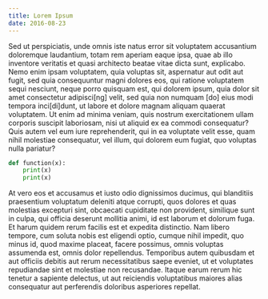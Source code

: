 ```yaml
---
title: Lorem Ipsum
date: 2016-08-23
---
```


Sed ut perspiciatis, unde omnis iste natus error sit voluptatem accusantium
doloremque laudantium, totam rem aperiam eaque ipsa, quae ab illo inventore
veritatis et quasi architecto beatae vitae dicta sunt, explicabo. Nemo enim
ipsam voluptatem, quia voluptas sit, aspernatur aut odit aut fugit, sed quia
consequuntur magni dolores eos, qui ratione voluptatem sequi nesciunt, neque
porro quisquam est, qui dolorem ipsum, quia dolor sit amet consectetur
adipisci[ng] velit, sed quia non numquam [do] eius modi tempora inci[di]dunt, ut
labore et dolore magnam aliquam quaerat voluptatem. Ut enim ad minima veniam,
quis nostrum exercitationem ullam corporis suscipit laboriosam, nisi ut aliquid
ex ea commodi consequatur? Quis autem vel eum iure reprehenderit, qui in ea
voluptate velit esse, quam nihil molestiae consequatur, vel illum, qui dolorem
eum fugiat, quo voluptas nulla pariatur?

~~~python
def function(x):
    print(x)
    print(x)
~~~

At vero eos et accusamus et iusto odio dignissimos ducimus, qui blanditiis
praesentium voluptatum deleniti atque corrupti, quos dolores et quas molestias
excepturi sint, obcaecati cupiditate non provident, similique sunt in culpa, qui
officia deserunt mollitia animi, id est laborum et dolorum fuga. Et harum quidem
rerum facilis est et expedita distinctio. Nam libero tempore, cum soluta nobis
est eligendi optio, cumque nihil impedit, quo minus id, quod maxime placeat,
facere possimus, omnis voluptas assumenda est, omnis dolor repellendus.
Temporibus autem quibusdam et aut officiis debitis aut rerum necessitatibus
saepe eveniet, ut et voluptates repudiandae sint et molestiae non recusandae.
Itaque earum rerum hic tenetur a sapiente delectus, ut aut reiciendis
voluptatibus maiores alias consequatur aut perferendis doloribus asperiores
repellat.
